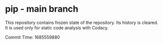 # pip - main branch

This repository contains frozen state of the repository.
Its history is cleared. It is used only for static code
analysis with Codacy.

Commit Time: 1685559880